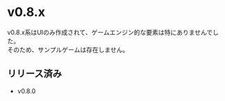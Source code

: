 # v0.8.x
v0.8.x系はUIのみ作成されて、ゲームエンジン的な要素は特にありませんでした。<br />
そのため、サンプルゲームは存在しません。<br />

## リリース済み
- v0.8.0
